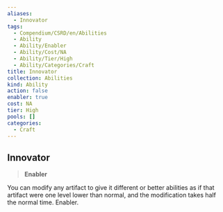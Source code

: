 ```yaml
---
aliases:
  - Innovator
tags:
  - Compendium/CSRD/en/Abilities
  - Ability
  - Ability/Enabler
  - Ability/Cost/NA
  - Ability/Tier/High
  - Ability/Categories/Craft
title: Innovator
collection: Abilities
kind: Ability
action: false
enabler: true
cost: NA
tier: High
pools: []
categories:
  - Craft
---
```

## Innovator    
>**Enabler**  
    
You can modify any artifact to give it different or better abilities as if that artifact were one level lower than normal, and the modification takes half the normal time. Enabler.